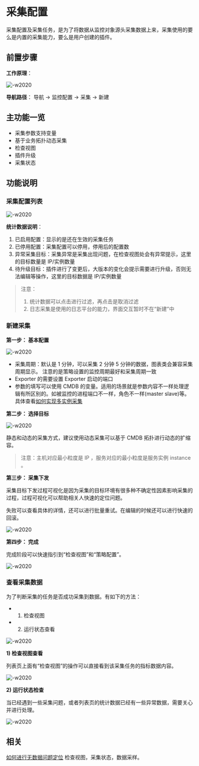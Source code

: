 # 采集配置

采集配置及采集任务，是为了将数据从监控对象源头采集数据上来，采集使用的要么是内置的采集能力，要么是用户创建的插件。

## 前置步骤

**工作原理**：

![-w2020](media/15795742954623.jpg)

**导航路径**： 导航 →  监控配置 →  采集 →  新建

## 主功能一览

* 采集参数支持变量
* 基于业务拓扑动态采集
* 检查视图
* 插件升级
* 采集状态

## 功能说明

### 采集配置列表

![-w2020](media/15795749115730.jpg)

**统计数据说明**：

1. 已启用配置：显示的是还在生效的采集任务
2. 已停用配置：采集配置可以停用，停用后的配置数
3. 异常采集目标：采集异常是采集出现问题，在检查视图处会有异常提示，这里的目标数量是 IP/实例数量
4. 待升级目标：插件进行了变更后，大版本的变化会提示需要进行升级，否则无法编辑等操作，这里的目标数据是 IP/实例数量

> 注意：
> 1. 统计数据可以点击进行过滤，再点击是取消过滤
> 2. 日志采集是使用的日志平台的能力，界面交互暂时不在“新建”中

### 新建采集

**第一步： 基本配置**

![-w2020](media/15754470245591.jpg)

* 采集周期：默认是 1 分钟，可以采集 2 分钟 5 分钟的数据，图表类会兼容采集周期显示。 注意的是策略设置的监控周期最好和采集周期一致
* Exporter 的需要设置 Exporter 启动的端口
* 参数的填写可以使用 CMDB 的变量。适用的场景就是参数内容不一样处理逻辑有所区别的。如被监控的进程端口不一样，角色不一样(master slave)等。具体查看[如何实现多实例采集](../../guide/multi_instance_monitor.md)

**第二步： 选择目标**

![-w2020](media/15795947218571.jpg)

静态和动态的采集方式，建议使用动态采集可以基于 CMDB 拓扑进行动态的扩缩容。

> 注意：主机对应最小粒度是 IP ，服务对应的最小粒度是服务实例 instance 。

**第三步： 采集下发**

采集目标下发过程可视化是因为采集的目标环境有很多种不确定性因素影响采集的过程，过程可视化可以帮助相关人快速的定位问题。

失败可以查看具体的详情，还可以进行批量重试。在编辑的时候还可以进行快速的回滚。

![-w2020](media/15795951541532.jpg)

**第四步： 完成**

完成阶段可以快速指引到“检查视图”和“策略配置”。

![-w2020](media/15795952646927.jpg)

### 查看采集数据

为了判断采集的任务是否成功采集到数据。有如下的方法：

* 1) 检查视图
* 2) 运行状态查看

![-w2020](media/15795955094428.jpg)

**1) 检查视图查看**

列表页上面有“检查视图”的操作可以直接看到该采集任务的指标数据内容。

![-w2020](media/16044652669257.jpg)

**2) 运行状态检查**

当已经遇到一些采集问题，或者列表页的统计数据已经有一些异常数据，需要关心并进行处理。

![-w2020](media/15795956263451.jpg)

## 相关

[如何进行无数据问题定位](../../guide/nodata_problem.md) 检查视图，采集状态，数据采样。
